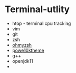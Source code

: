 # Terminal-utlity
- htop - terminal cpu tracking
- vim
- git
- zsh
- [ohmyzsh](https://github.com/ohmyzsh/ohmyzsh)
- [powe10ktheme](https://github.com/romkatv/powerlevel10k) 
- g++
- openjdk11
- 
